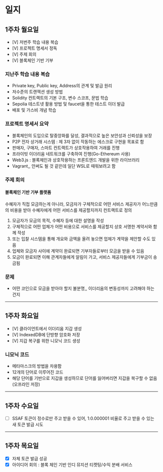# 일지

## 1주차 월요일

- [V] 저번주 학습 내용 복습
- [V] 프로젝트 명세서 정독
- [V] 주제 회의
- [V] 블록체인 기반 기부

### 지난주 학습 내용 복습

- Private key, Public key, Address의 관계 및 발급 원리
- 저수준의 트랜잭션 생성 방법
- Solidity 컨트랙트의 기본 구조, 변수 스코프, 문법 학습
- Sepolia 테스트넷 활용 방법 및 faucet을 통한 테스트 이더 발급
- 배포 및 가스비 개념 학습

### 프로젝트 명세서 요약

- 블록체인의 도입으로 탈중앙화를 달성, 결과적으로 높은 보안성과 신뢰성을 보장
- P2P 전자 상거래 시스템 : 제 3자 없이 작동하는 에스크로 구현을 목표로 함
- 판매자, 구매자, 스마트 컨트랙트가 상호작용하여 거래를 진행
- 프라이빗 이더리움 네트워크를 구축하여 진행(Go-Ethereum 사용)
- Web3.js : 블록체인과 상호작용하는 프론트엔드 개발을 위한 라이브러리
- Vagrant,, 안써도 될 것 같은데 일단 WSL로 때워보려고 함

### 주제 회의

#### 블록체인 기반 기부 플랫폼

수혜자가 직접 모금하는게 아니라, 모금자가 구체적으로 어떤 서비스 제공자가 어느만큼의 비용을 받아 수혜자에게 어떤 서비스를 제공할지까지 컨트랙트로 정의

1. 모금자가 모금의 목적, 수혜자 등에 대한 설명을 작성
2. 구체적으로 어떤 업체가 어떤 비용으로 서비스를 제공할지 상호 서명한 계약서와 함께 작성
3. 또는 입찰 시스템을 통해 개요와 금액을 올려 놓으면 업체가 계약을 제안할 수도 있음
4. 업체와 모금자 사이에 계약이 완료되면 기부자들로부터 모금을 받을 수 있음
5. 모금이 완료되면 이해 관계자들에게 알림이 가고, 서비스 제공자들에게 기부금이 송금됨

### 문제

- 어떤 코인으로 모금을 받아야 할지 불분명,, 이더리움의 변동성까지 고려해야 하는건지

---

## 1주차 화요일

- [V] 클라이언트에서 이더리움 지갑 생성
- [V] IndexedDB에 단방향 암호화 저장
- [V] 지갑 복구를 위한 니모닉 코드 생성

### 니모닉 코드

- 메타마스크의 방법을 차용함
- 12개의 단어로 이루어진 코드
- 해당 단어를 기반으로 지갑을 생성하므로 단어를 잃어버리면 지갑을 복구할 수 없음 (오프라인 저장)

---

## 1주차 수요일

- [ ] SSAF 토큰이 정수로만 주고 받을 수 있어, 1:0.000001 비율로 주고 받을 수 있는 새 토큰 발급 시도

---

## 1주차 목요일

- [X] 자체 토큰 발급 성공
- [X] 아이디어 회의 : 블록 체인 기반 인디 뮤지션 티켓팅/수익 분배 서비스